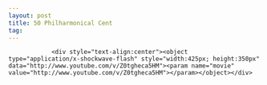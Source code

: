 ```yaml
---
layout: post
title: 50 Philharmonical Cent
tag: 
---
```



                <div style="text-align:center"><object type="application/x-shockwave-flash" style="width:425px; height:350px" data="http://www.youtube.com/v/Z0tgheca5HM"><param name="movie" value="http://www.youtube.com/v/Z0tgheca5HM"></param></object></div>
            
